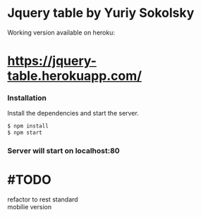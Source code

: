 # Jquery table by Yuriy Sokolsky
Working version available on heroku:
# https://jquery-table.herokuapp.com/

### Installation

Install the dependencies  and start the server.

```sh
$ npm install 
$ npm start
```

### Server will start on localhost:80


# #TODO
refactor to rest standard  
mobilie version
